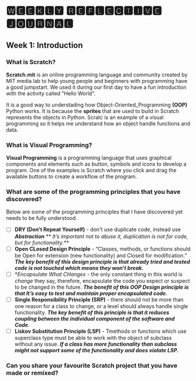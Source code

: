 # 🆆🅴🅴🅺🅻🆈 🆁🅴🅵🅻🅴🅲🆃🅸🆅🅴 🅹🅾🆄🆁🅽🅰🅻
## Week 1: **Introduction**
### What is Scratch?
**Scratch.mit** is an online programming language and community created by MIT media lab to help young people and beginners with programming have a good jumpstart.
We used it during our first day to have a fun introduction with the activity called "Hello World".

It is a good way to understading how Object-Oriented_Programming **(OOP)** Python works.  It is because the **sprites** that are used to build in Scratch represents the objects in Python.  Scratc is an example of a visual programming so it helps me understand how an object handle functions and data.

### What is Visual Programming?
**Visual Programming** is a programming language that uses graphical components and elements such as button, symbols and icons to develop a program. One of the examples is Scratch where you click and drag the available buttons to create a workflow of the program.

### What are some of the programming principles that you have discovered?
Below are some of the programming principles that I have discovered yet needs to be fully understood.
- [ ] **DRY (Don't Repeat Yourself)** - don't use duplicate code, instead use **_Abstraction_**
     ** _It’s important not to abuse it, duplication is not for code, but for functionality._**
- [ ] **Open CLosed Design Principle** - “Classes, methods, or functions should be Open for extension (new functionality) and Closed for modification.”
      **_The key benefit of this design principle is that already tried and tested code is not touched which means they won’t break._**
- [ ] **Encapsulate What CHanges* - the only constant thing in this world is _change_ they say, therefore, encapsulate the code you expect or suspect to be changed in the future. **_The benefit of this OOP Design principle is that It’s easy to test and maintain proper encapsulated code._**
- [ ] **Single Responsibility Principle (SRP)** - there should not be more than one reason for a class to change, or a level should always handle single functionality.
     **_The key benefit of this principle is that it reduces coupling between the individual component of the software and Code._**
- [ ] **Liskov Substitution Principle (LSP)** - Tmethods or functions which use superclass type must be able to work with the object of subclass without any issue.
      **_If a class has more functionality than subclass might not support some of the functionality and does violate LSP._**
      
### Can you share your favourite Scratch project that you have made or remixed?
